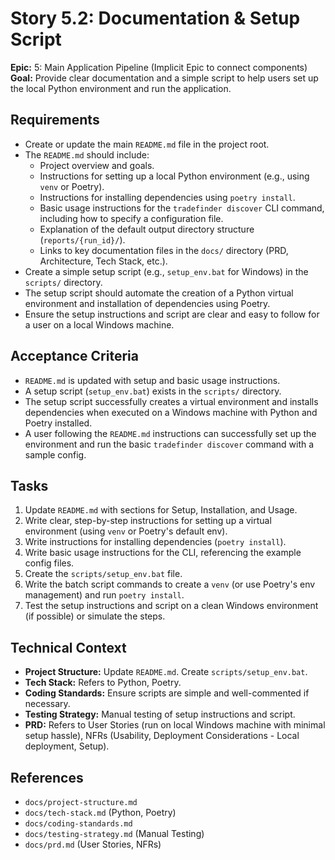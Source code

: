 # Story 5.2: Documentation & Setup Script

**Epic:** 5: Main Application Pipeline (Implicit Epic to connect components)
**Goal:** Provide clear documentation and a simple script to help users set up the local Python environment and run the application.

## Requirements

*   Create or update the main `README.md` file in the project root.
*   The `README.md` should include:
    *   Project overview and goals.
    *   Instructions for setting up a local Python environment (e.g., using `venv` or Poetry).
    *   Instructions for installing dependencies using `poetry install`.
    *   Basic usage instructions for the `tradefinder discover` CLI command, including how to specify a configuration file.
    *   Explanation of the default output directory structure (`reports/{run_id}/`).
    *   Links to key documentation files in the `docs/` directory (PRD, Architecture, Tech Stack, etc.).
*   Create a simple setup script (e.g., `setup_env.bat` for Windows) in the `scripts/` directory.
*   The setup script should automate the creation of a Python virtual environment and installation of dependencies using Poetry.
*   Ensure the setup instructions and script are clear and easy to follow for a user on a local Windows machine.

## Acceptance Criteria

*   `README.md` is updated with setup and basic usage instructions.
*   A setup script (`setup_env.bat`) exists in the `scripts/` directory.
*   The setup script successfully creates a virtual environment and installs dependencies when executed on a Windows machine with Python and Poetry installed.
*   A user following the `README.md` instructions can successfully set up the environment and run the basic `tradefinder discover` command with a sample config.

## Tasks

1.  Update `README.md` with sections for Setup, Installation, and Usage.
2.  Write clear, step-by-step instructions for setting up a virtual environment (using `venv` or Poetry's default env).
3.  Write instructions for installing dependencies (`poetry install`).
4.  Write basic usage instructions for the CLI, referencing the example config files.
5.  Create the `scripts/setup_env.bat` file.
6.  Write the batch script commands to create a `venv` (or use Poetry's env management) and run `poetry install`.
7.  Test the setup instructions and script on a clean Windows environment (if possible) or simulate the steps.

## Technical Context

*   **Project Structure:** Update `README.md`. Create `scripts/setup_env.bat`.
*   **Tech Stack:** Refers to Python, Poetry.
*   **Coding Standards:** Ensure scripts are simple and well-commented if necessary.
*   **Testing Strategy:** Manual testing of setup instructions and script.
*   **PRD:** Refers to User Stories (run on local Windows machine with minimal setup hassle), NFRs (Usability, Deployment Considerations - Local deployment, Setup).

## References

*   `docs/project-structure.md`
*   `docs/tech-stack.md` (Python, Poetry)
*   `docs/coding-standards.md`
*   `docs/testing-strategy.md` (Manual Testing)
*   `docs/prd.md` (User Stories, NFRs)
